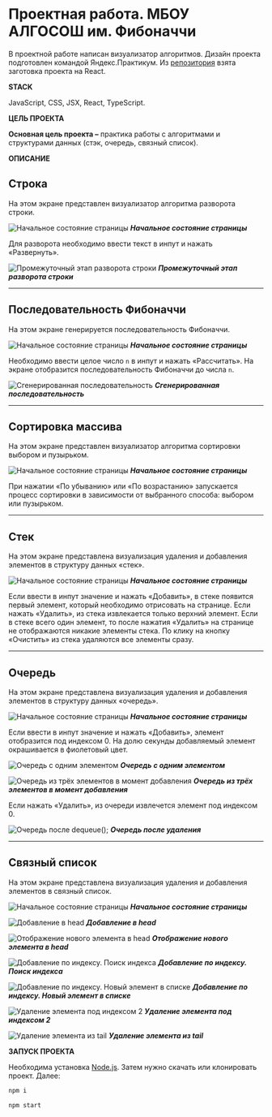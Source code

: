 # Проектная работа. МБОУ АЛГОСОШ им. Фибоначчи

В проектной работе написан визуализатор алгоритмов. Дизайн проекта подготовлен командой Яндекс.Практикум. Из [репозитория](https://github.com/yandex-praktikum/algososh) взята заготовка проекта на React. 

**STACK**

JavaScript, CSS, JSX, React, TypeScript.

**ЦЕЛЬ ПРОЕКТА**

**Основная цель проекта –** практика работы с алгоритмами и структурами данных (стэк, очередь, связный список).

**ОПИСАНИЕ**

## Строка

На этом экране представлен визуализатор алгоритма разворота строки. 

![Начальное состояние страницы](README_static/Untitled.png)
***Начальное состояние страницы***

Для разворота необходимо ввести текст в инпут и нажать «Развернуть». 

![Промежуточный этап разворота строки](README_static/Untitled%202.png)
***Промежуточный этап разворота строки***

---

## Последовательность Фибоначчи

На этом экране генерируется последовательность Фибоначчи. 

![Начальное состояние страницы](README_static/Untitled%203.png)
***Начальное состояние страницы***

Необходимо ввести целое число `n` в инпут и нажать «Рассчитать». На экране отобразится последовательность Фибоначчи до числа `n`.

![Сгенерированная последовательность](README_static/Untitled%204.png)
***Сгенерированная последовательность***

---

## Сортировка массива

На этом экране представлен визуализатор алгоритма сортировки выбором и пузырьком.

![Начальное состояние страницы](README_static/Untitled%205.png)
***Начальное состояние страницы***

При нажатии «По убыванию» или «По возрастанию» запускается процесс сортировки в зависимости от выбранного способа: выбором или пузырьком.

---

## Стек

На этом экране представлена визуализация удаления и добавления элементов в структуру данных «стек».

![Начальное состояние страницы](README_static/Untitled%206.png)
***Начальное состояние страницы***

Если ввести в инпут значение и нажать «Добавить», в стеке появится первый элемент, который необходимо отрисовать на странице. Если нажать «Удалить», из стека извлекается только верхний элемент. Если в стеке всего один элемент, то после нажатия «Удалить» на странице не отображаются никакие элементы стека. По клику на кнопку «Очистить» из стека удаляются все элементы сразу.

---

## Очередь

На этом экране представлена визуализация удаления и добавления элементов в структуру данных «очередь».

![Начальное состояние страницы](README_static/Untitled%207.png)
***Начальное состояние страницы***

Если ввести в инпут значение и нажать «Добавить», элемент отобразится под индексом 0. На долю секунды добавляемый элемент окрашивается в фиолетовый цвет.

![Очередь с одним элементом](README_static/Untitled%208.png)
***Очередь с одним элементом***

![Очередь из трёх элементов в момент добавления](README_static/Untitled%209.png)
***Очередь из трёх элементов в момент добавления***

Если нажать «Удалить», из очереди извлечется элемент под индексом 0.

![Очередь после `dequeue();`](README_static/Untitled%2010.png)
***Очередь после удаления***

---

## Связный список

На этом экране представлена визуализация удаления и добавления  элементов в связный список. 

![Начальное состояние страницы](README_static/Untitled%2011.png)
***Начальное состояние страницы***

![Добавление в head](README_static/Untitled%2012.png)
***Добавление в head***

![Отображение нового элемента в head](README_static/Untitled%2013.png)
***Отображение нового элемента в head***

![Добавление по индексу. Поиск индекса](README_static/Untitled%2014.png)
***Добавление по индексу. Поиск индекса***

![Добавление по индексу. Новый элемент в списке](README_static/Untitled%2015.png)
***Добавление по индексу. Новый элемент в списке***

![Удаление элемента под индексом 2](README_static/Untitled%2016.png)
***Удаление элемента под индексом 2***

![Удаление элемента из tail](README_static/Untitled%2017.png)
***Удаление элемента из tail***

**ЗАПУСК ПРОЕКТА**

Необходима установка [Node.js](https://nodejs.org/en/).
Затем нужно скачать или клонировать проект.
Далее:

```sh
npm i 
```
```sh
npm start
```